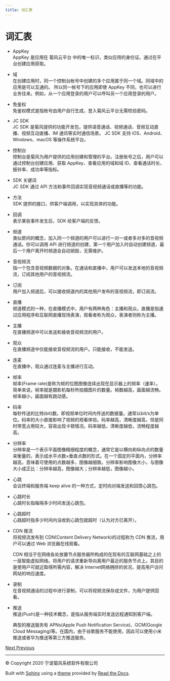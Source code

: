 ```yaml
---
title: 词汇表
---
```

# 词汇表

  - AppKey  
    AppKey 是应用在 菊风云平台 中的唯一标识，类似应用的身份证。通过在平台创建应用获取。

  - 域  
    在创建应用时，同一个控制台帐号中创建的多个应用属于同一个域。同域中的应用是可以互通的。 所以同一帐号下的应用即使 AppKey
    不同，也可以进行业务往来。例如，从一个应用登录的用户可以呼叫另一个应用登录的用户。

  - 免鉴权  
    免鉴权模式是指账号由用户自行生成，登入菊风云平台无需校验密码。

  - JC SDK  
    JC SDK 是菊风提供的功能开发包，提供语音通话、视频通话、音频互动直播、视频互动直播、IM 通讯等实时通信场景。 JC SDK 支持
    iOS、Android、Windows、macOS 等操作系统平台。

  - 控制台  
    控制台是菊风为用户提供的应用创建和管理的平台。注册账号之后，用户可以通过控制台创建应用、获取 AppKey、查看应用的域和域
    ID、查看通话时长、振铃率、成功率等指标。

  - SDK 关键词  
    JC SDK 通过 API 方法和事件回调实现音视频通话或直播等的功能。

  - 方法  
    SDK 提供的接口，供客户端调用，以实现具体的功能。

  - 回调  
    表示某些事件发生后，SDK 给客户端的反馈。

  - 频道  
    类似房间的概念，加入同一个频道的用户可以进行一对一或者多对多的音视频通话。你可以调用 API
    进行频道的创建，第一个用户加入时自动创建频道，最后一个用户离开时频道会自动销毁，无需维护。

  - 音视频流  
    指一个包含音视频数据的对象。在通话和直播中，用户可以发送本地的音视频流，订阅其他用户的音视频流。

  - 订阅  
    用户加入频道后，可以接收频道内的其他用户发布的音视频流，即订阅流。

  - 直播  
    频道模式的一种，在直播模式中，用户有两种角色：主播和观众。直播是指通过应用程序和互联网直播现场表演，观看者称为观众，表演者则称为主播。

  - 主播  
    在直播频道中可以发送和接收音视频流的用户。

  - 观众  
    在直播频道中仅能接收音视频流的用户。只能接收，不能发送。

  - 连麦  
    在直播中，观众通过连麦与主播进行互动。

  - 帧率  
    帧率(Frame
    rate)是称为帧的位图图像连续出现在显示器上的频率（速率）。简单来说，帧率就是摄影机每秒所拍摄图片的数量。帧数越高，画面越流畅。帧率越小，画面越有跳动感。

  - 码率  
    每秒传送的比特(bit)数。即视频单位时间内传送的数据量。通常以bit/s为单位。码率的大小直接影响了视频的观看体验。码率越高，清晰度越高，但是同时带宽占用较大，容易出现卡顿情况。码率越低，清晰度越低，流畅程度越高。

  - 分辨率  
    分辨率是一个表示平面图像精细程度的概念，通常它是以横向和纵向点的数量来衡量的，表示成水平点数×垂直点数的形式。在一个固定的平面内，分辨率越高，意味着可使用的点数越多，图像越细致。分辨率影响图像大小，与图像大小成正比：分辨率越高，图像越大；分辨率越低，图像越小。

  - 心跳  
    会议终端和服务端 keep alive 的一种方式，定时向对端发送和回馈心跳包。

  - 心跳时长  
    心跳时长指每隔多少时间发送心跳包。

  - 心跳超时  
    心跳超时指多少时间内没收到心跳包就超时（认为对方已离开）。

  - CDN 推流  
    将视频流发布到 CDN(Content Delivery Network)的过程称为 CDN 推流，用户可以通过 Web
    浏览器在线观看。
    
    CDN
    相当于在网络各处放置节点服务器所构成的在现有的互联网基础之上的一层智能虚拟网络。将用户的请求重新导向离用户最近的服务节点上。其目的是使用户可就近取得所需内容，解决
    Internet网络拥挤的状况，提高用户访问网站的响应速度。

  - 录制  
    在音视频通话的过程中进行录制，可以将视频流保存成文件，为用户提供回看。

  - 推送  
    推送(Push)是一种技术概念，是指从服务端实时发送远程通知到客户端。
    
    典型的推送服务有 APNs(Apple Push Notification Service)、GCM(Google Cloud
    Messaging)等。在国内，由于谷歌服务不能使用，因此可以使用小米推送或者华为推送等第三方推送服务。









[Next
](99_api_reference/index.html "一对一语音通话")
[
Previous](97_FAQ.html "常见问题")



-----



© Copyright 2020 宁波菊风系统软件有限公司



Built with [Sphinx](http://sphinx-doc.org/) using a
[theme](https://github.com/rtfd/sphinx_rtd_theme) provided by [Read the
Docs](https://readthedocs.org).








